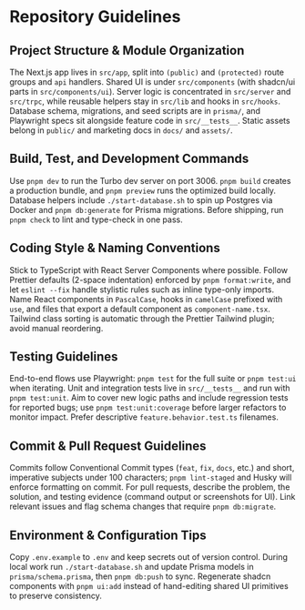 # Repository Guidelines

## Project Structure & Module Organization

The Next.js app lives in `src/app`, split into `(public)` and `(protected)` route groups and `api` handlers. Shared UI is under `src/components` (with shadcn/ui parts in `src/components/ui`). Server logic is concentrated in `src/server` and `src/trpc`, while reusable helpers stay in `src/lib` and hooks in `src/hooks`. Database schema, migrations, and seed scripts are in `prisma/`, and Playwright specs sit alongside feature code in `src/__tests__`. Static assets belong in `public/` and marketing docs in `docs/` and `assets/`.

## Build, Test, and Development Commands

Use `pnpm dev` to run the Turbo dev server on port 3006. `pnpm build` creates a production bundle, and `pnpm preview` runs the optimized build locally. Database helpers include `./start-database.sh` to spin up Postgres via Docker and `pnpm db:generate` for Prisma migrations. Before shipping, run `pnpm check` to lint and type-check in one pass.

## Coding Style & Naming Conventions

Stick to TypeScript with React Server Components where possible. Follow Prettier defaults (2-space indentation) enforced by `pnpm format:write`, and let `eslint --fix` handle stylistic rules such as inline type-only imports. Name React components in `PascalCase`, hooks in `camelCase` prefixed with `use`, and files that export a default component as `component-name.tsx`. Tailwind class sorting is automatic through the Prettier Tailwind plugin; avoid manual reordering.

## Testing Guidelines

End-to-end flows use Playwright: `pnpm test` for the full suite or `pnpm test:ui` when iterating. Unit and integration tests live in `src/__tests__` and run with `pnpm test:unit`. Aim to cover new logic paths and include regression tests for reported bugs; use `pnpm test:unit:coverage` before larger refactors to monitor impact. Prefer descriptive `feature.behavior.test.ts` filenames.

## Commit & Pull Request Guidelines

Commits follow Conventional Commit types (`feat`, `fix`, `docs`, etc.) and short, imperative subjects under 100 characters; `pnpm lint-staged` and Husky will enforce formatting on commit. For pull requests, describe the problem, the solution, and testing evidence (command output or screenshots for UI). Link relevant issues and flag schema changes that require `pnpm db:migrate`.

## Environment & Configuration Tips

Copy `.env.example` to `.env` and keep secrets out of version control. During local work run `./start-database.sh` and update Prisma models in `prisma/schema.prisma`, then `pnpm db:push` to sync. Regenerate shadcn components with `pnpm ui:add` instead of hand-editing shared UI primitives to preserve consistency.

